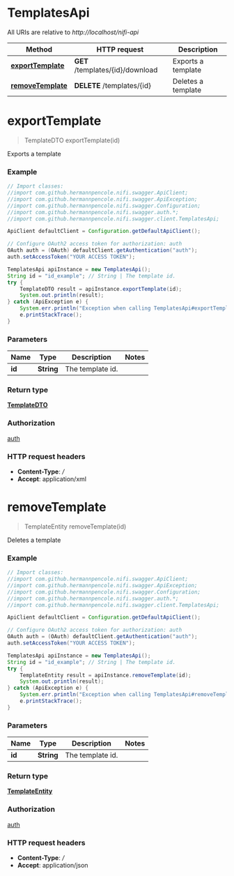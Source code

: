 # TemplatesApi

All URIs are relative to *http://localhost/nifi-api*

Method | HTTP request | Description
------------- | ------------- | -------------
[**exportTemplate**](TemplatesApi.md#exportTemplate) | **GET** /templates/{id}/download | Exports a template
[**removeTemplate**](TemplatesApi.md#removeTemplate) | **DELETE** /templates/{id} | Deletes a template


<a name="exportTemplate"></a>
# **exportTemplate**
> TemplateDTO exportTemplate(id)

Exports a template



### Example
```java
// Import classes:
//import com.github.hermannpencole.nifi.swagger.ApiClient;
//import com.github.hermannpencole.nifi.swagger.ApiException;
//import com.github.hermannpencole.nifi.swagger.Configuration;
//import com.github.hermannpencole.nifi.swagger.auth.*;
//import com.github.hermannpencole.nifi.swagger.client.TemplatesApi;

ApiClient defaultClient = Configuration.getDefaultApiClient();

// Configure OAuth2 access token for authorization: auth
OAuth auth = (OAuth) defaultClient.getAuthentication("auth");
auth.setAccessToken("YOUR ACCESS TOKEN");

TemplatesApi apiInstance = new TemplatesApi();
String id = "id_example"; // String | The template id.
try {
    TemplateDTO result = apiInstance.exportTemplate(id);
    System.out.println(result);
} catch (ApiException e) {
    System.err.println("Exception when calling TemplatesApi#exportTemplate");
    e.printStackTrace();
}
```

### Parameters

Name | Type | Description  | Notes
------------- | ------------- | ------------- | -------------
 **id** | **String**| The template id. |

### Return type

[**TemplateDTO**](TemplateDTO.md)

### Authorization

[auth](../README.md#auth)

### HTTP request headers

 - **Content-Type**: */*
 - **Accept**: application/xml

<a name="removeTemplate"></a>
# **removeTemplate**
> TemplateEntity removeTemplate(id)

Deletes a template



### Example
```java
// Import classes:
//import com.github.hermannpencole.nifi.swagger.ApiClient;
//import com.github.hermannpencole.nifi.swagger.ApiException;
//import com.github.hermannpencole.nifi.swagger.Configuration;
//import com.github.hermannpencole.nifi.swagger.auth.*;
//import com.github.hermannpencole.nifi.swagger.client.TemplatesApi;

ApiClient defaultClient = Configuration.getDefaultApiClient();

// Configure OAuth2 access token for authorization: auth
OAuth auth = (OAuth) defaultClient.getAuthentication("auth");
auth.setAccessToken("YOUR ACCESS TOKEN");

TemplatesApi apiInstance = new TemplatesApi();
String id = "id_example"; // String | The template id.
try {
    TemplateEntity result = apiInstance.removeTemplate(id);
    System.out.println(result);
} catch (ApiException e) {
    System.err.println("Exception when calling TemplatesApi#removeTemplate");
    e.printStackTrace();
}
```

### Parameters

Name | Type | Description  | Notes
------------- | ------------- | ------------- | -------------
 **id** | **String**| The template id. |

### Return type

[**TemplateEntity**](TemplateEntity.md)

### Authorization

[auth](../README.md#auth)

### HTTP request headers

 - **Content-Type**: */*
 - **Accept**: application/json

